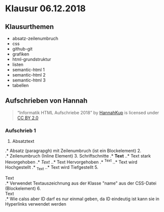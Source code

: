 # Klausur 06.12.2018
## Klausurthemen
* absatz-zeilenumbruch
* css
* github-git
* grafiken
* html-grundstruktur
* listen
* semantic-html 1
* semantic-html 2
* semantic-html 3
* tabellen
## Aufschrieben von Hannah
> “Informatik HTML Aufschriebe 2018” by [HannahKup](https://github.com/HannahKup) is licensed under [CC BY 2.0](https://creativecommons.org/licenses/by/2.0/)
### Aufschrieb 1
1. <p> Absatztext </p>
.* Absatz (paragrapgh) mit Zeilenumbruch (ist ein Blockelement)
2. <br>
.* Zeilenumbruch (Inline Element)
3. Schriftschnitte
.* <strong> Text </strong>
..* Text stark Hevorgehoben
.* <em> Text </em> 
..* Text Hervorgehoben
.* <sup> Text </sup>
..* Text wird Hochgestellt
.* <sub> Text </sub>
..* Text wird Tiefgestellt
5. <div class ="name"> Text </div>
.* Verwendet Textauszeichnung aus der Klasse "name" aus der CSS-Datei (Blockelement)
6. <div id = "name"> Text </div>
.* Wie calss aber ID darf es nur einmal geben, da ID eindeutig ist kann sie in Hyperlinks verwendet werden
